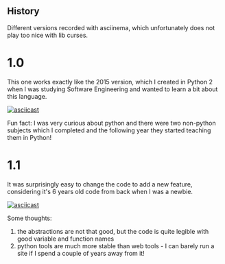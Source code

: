 History
------

Different versions recorded with asciinema, which unfortunately does not play too nice with lib curses.

# 1.0

This one works exactly like the 2015 version, which I created in Python 2 when I was studying Software Engineering and wanted to learn a bit about this language.

[![asciicast](https://asciinema.org/a/l4wBMU2EaSaop05UNyovhiodi.svg)](https://asciinema.org/a/l4wBMU2EaSaop05UNyovhiodi)

Fun fact: I was very curious about python and there were two non-python subjects which I completed and the following year they started teaching them in Python!

# 1.1

It was surprisingly easy to change the code to add a new feature, considering it's 6 years old code from back when I was a newbie. 

[![asciicast](https://asciinema.org/a/P1beJzsxA6GlYbmR3zZ9K2Tl5.svg)](https://asciinema.org/a/P1beJzsxA6GlYbmR3zZ9K2Tl5)

Some thoughts:

1. the abstractions are not that good, but the code is quite legible with good variable and function names
2. python tools are much more stable than web tools - I can barely run a site if I spend a couple of years away from it!